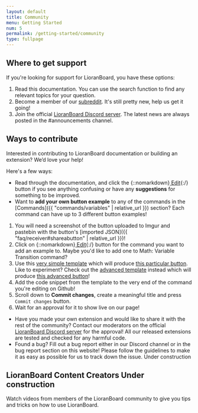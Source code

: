 ```yaml
---
layout: default
title: Community
menu: Getting Started
num: 5
permalink: /getting-started/community
type: fullpage
---
```


## Where to get support
If you're looking for support for LioranBoard, you have these options: 
1. Read this documentation. You can use the search function to find any relevant topics for your question. 
2. Become a member of our [subreddit](http://reddit.com/r/lioranboard). It's still pretty new, help us get it going! 
3. Join the official [LioranBoard Discord server](https://discord.gg/dXez8Zh). The latest news are always posted in the #announcements channel. 

## Ways to contribute 
Interested in contributing to LioranBoard documentation or building an extension? We’d love your help! 

Here's a few ways: 
- Read through the documentation, and click the {::nomarkdown}<a class="btn btn-sm btn-edit-light mb-2 mb-md-0" href="https://github.com/LioranBoard/docs/edit/main/doc_posts/_getting-started/community.md" title="Click the button to edit this page!" target="_blank" rel="noopener"><i class="fas fa-pen"></i> Edit</a>{:/} button if you see anything confusing or have any **suggestions** for something to be improved.
- Want to **add your own button example** to any of the commands in the [Commands]({{ "commands/variables" | relative_url }}) section? Each command can have up to 3 different button examples!
 1. You will need a screenshot of the button uploaded to Imgur and pastebin with the button's [imported JSON]({{ "faq/receiver#shareabutton" | relative_url }})!
 2. Click on {::nomarkdown}<a class="btn btn-sm btn-edit-light mb-2 mb-md-0" href="https://github.com/LioranBoard/docs/edit/main/doc_posts/_commands-number/variable_transition.md" title="Click the button to edit this page!" target="_blank" rel="noopener"><i class="fas fa-pen"></i> Edit</a>{:/} button for the command you want to add an example to. Maybe you'd like to add one to Math: Variable Transition command?
 3. Use this [very simple template](https://github.com/LioranBoard/docs/edit/main/templates/example_command_simple.md) which will produce [this particular button](https://lioranboard.ca/docs/templates/example-command-simple).\
    Like to experiment? Check out the [advanced template](https://github.com/LioranBoard/docs/edit/main/templates/example_command.md) instead which will produce [this advanced button](https://lioranboard.ca/docs/templates/example-command)!
 4. Add the code snippet from the template to the very end of the command you're editing on Github!
 5. Scroll down to **Commit changes**, create a meaningful title and press `Commit changes` button. 
 6. Wait for an approval for it to show live on our page!
- Have you made your own extension and would like to share it with the rest of the community? Contact our moderators on the official [LioranBoard Discord server](https://discord.gg/dXez8Zh) for the approval! All our released extensions are tested and checked for any harmful code. 
- Found a bug? Fill out a bug report either in our Discord channel or in the bug report section on this website! Please follow the guidelines to make it as easy as possible for us to track down the issue. <span class="badge bg-warning text-dark">Under construction</span>

## LioranBoard Content Creators <span class="badge bg-warning text-dark">Under construction</span>
Watch videos from members of the LioranBoard community to give you tips and tricks on how to use LioranBoard. 

